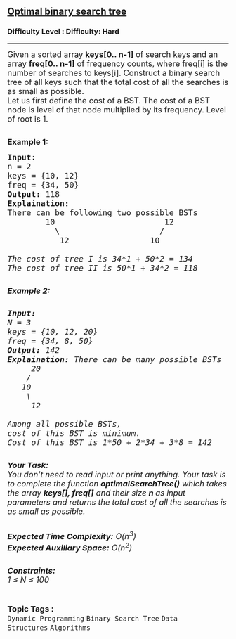 <h2><a href="https://www.geeksforgeeks.org/problems/optimal-binary-search-tree2214/1?page=1&difficulty=Hard&status=unsolved&sortBy=submissions">Optimal binary search tree</a></h2><h3>Difficulty Level : Difficulty: Hard</h3><hr><div class="problems_problem_content__Xm_eO"><p><span style="font-size:18px">Given a sorted array <strong>keys[0.. n-1]</strong> of search keys and an array <strong>freq[0.. n-1]</strong> of frequency counts, where freq[i] is the number of searches to keys[i]. Construct a binary search tree of all keys such that the total cost of all the searches is as small as possible.<br>
Let us first define the cost of a BST. The cost of a BST node is level of that node multiplied by its frequency. Level of root is 1.</span></p>

<p><br>
<span style="font-size:18px"><strong>Example 1:</strong></span></p>

<pre><span style="font-size:18px"><strong>Input:</strong>
n = 2
keys = {10, 12}
freq = {34, 50}
<strong>Output:</strong> 118
<strong>Explaination:</strong>
There can be following two possible BSTs 
        10                       12
          \                     / 
           12                 10
          <em>                    
The cost of tree I is 34*1 + 50*2 = 134
The cost of tree II is 50*1 + 34*2 = 118 </em></span></pre>

<p><br>
<em><span style="font-size:18px"><strong>Example 2:</strong></span></em></p>

<pre><em>
<span style="font-size:18px"><strong>Input:</strong>
N = 3
keys = {10, 12, 20}
freq = {34, 8, 50}
<strong>Output:</strong> 142
<strong>Explaination:</strong> There can be many possible BSTs
     20
    /
   10  
    \
     12  
     <em>
Among all possible BSTs, 
cost of this BST is minimum.  
Cost of this BST is 1*50 + 2*34 + 3*8 = 142</em></span></em></pre>

<p><br>
<em><em><span style="font-size:18px"><strong>Your Task:</strong><br>
You don't need to read input or print anything. Your task is to complete the function&nbsp;<strong>optimalSearchTree()</strong>&nbsp;which takes the array <strong>keys[], freq[]</strong> and their&nbsp;size <strong>n&nbsp;</strong>as input parameters&nbsp;and returns the total cost of all the searches is as small as possible.</span></em></em></p>

<p><br>
<em><em><span style="font-size:18px"><strong>Expected Time Complexity:</strong> O(n<sup>3</sup>)<br>
<strong>Expected Auxiliary Space:</strong> O(n<sup>2</sup>)</span></em></em></p>

<p><br>
<em><em><span style="font-size:18px"><strong>Constraints:</strong><br>
1 ≤ N ≤ 100</span></em></em></p>
</div><br><p><span style=font-size:18px><strong>Topic Tags : </strong><br><code>Dynamic Programming</code>&nbsp;<code>Binary Search Tree</code>&nbsp;<code>Data Structures</code>&nbsp;<code>Algorithms</code>&nbsp;